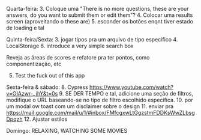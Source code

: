 
Quarta-feira:
3. Coloque uma "There is no more questions, these are your answers, do you want to submit them or edit them"?
4. Colocar uma results screen (aproveitando o these are)
5. esconder os botões enqnt tiver estado de loading e tal

Quinta-feira/Sexta:
3. jogar tipos pra um arquivo de tipo específico
4. LocalStorage
6. introduce a very simple search box

Reveja as áreas de scores e refatore pra ter pontos, como componentização, etc

5. Test the fuck out of this app

Sexta-feira & sábado:
8. Cypress https://www.youtube.com/watch?v=OIAzwr-_jhY&t=0s
9. SE DER TEMPO e tal, adicione uma seção de filtros, modifique o URL baseando-se no tipo de filtro escolhido específica.
10. por um modal ow toast com um disclaimer sobre o design
11. enviar pra https://mail.google.com/mail/u/1/#inbox/FMfcgxwLtGgzstmFDDKsWwZLbsgDpqzh
12. Ajustar estilos

Domingo: RELAXING, WATCHING SOME MOVIES